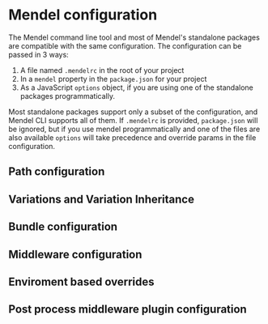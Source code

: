 # Mendel configuration

The Mendel command line tool and most of Mendel's standalone packages are compatible with the same configuration. The configuration can be passed in 3 ways:

1. A file named `.mendelrc` in the root of your project
2. In a `mendel` property in the `package.json` for your project
3. As a JavaScript `options` object, if you are using one of the standalone packages programmatically.

Most standalone packages support only a subset of the configuration, and Mendel CLI supports all of them. If `.mendelrc` is provided, `package.json` will be ignored, but if you use mendel programmatically and one of the files are also available `options` will take precedence and override params in the file configuration.

## Path configuration

## Variations and Variation Inheritance

## Bundle configuration

## Middleware configuration

## Enviroment based overrides

## Post process middleware plugin configuration
